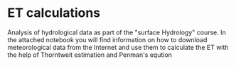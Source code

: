 # ET calculations
Analysis of hydrological data as part of the "surface Hydrology" course.
In the attached notebook you will find information on how to download meteorological data from the Internet
and use them to calculate the ET with the help of Thorntweit estimation and Penman's eqution
